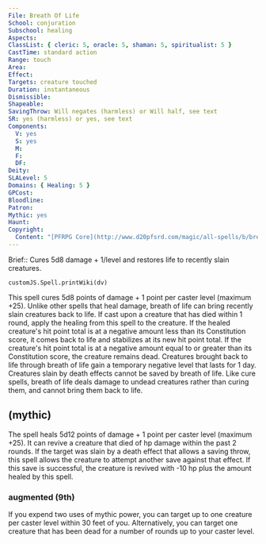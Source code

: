 ```yaml
---
File: Breath Of Life
School: conjuration
Subschool: healing
Aspects: 
ClassList: { cleric: 5, oracle: 5, shaman: 5, spiritualist: 5 }
CastTime: standard action
Range: touch
Area: 
Effect: 
Targets: creature touched
Duration: instantaneous
Dismissible: 
Shapeable: 
SavingThrow: Will negates (harmless) or Will half, see text
SR: yes (harmless) or yes, see text
Components:
  V: yes
  S: yes
  M: 
  F: 
  DF: 
Deity: 
SLALevel: 5
Domains: { Healing: 5 }
GPCost: 
Bloodline: 
Patron: 
Mythic: yes
Haunt: 
Copyright:
  Content: "[PFRPG Core](http://www.d20pfsrd.com/magic/all-spells/b/breath-of-life)"
---
```

Brief:: Cures 5d8 damage + 1/level and restores life to recently slain creatures.

```dataviewjs
customJS.Spell.printWiki(dv)
```

This spell cures 5d8 points of damage + 1 point per caster level (maximum +25).  Unlike other spells that heal damage, breath of life can bring recently slain creatures back to life. If cast upon a creature that has died within 1 round, apply the healing from this spell to the creature. If the healed creature's hit point total is at a negative amount less than its Constitution score, it comes back to life and stabilizes at its new hit point total. If the creature's hit point total is at a negative amount equal to or greater than its Constitution score, the creature remains dead. Creatures brought back to life through breath of life gain a temporary negative level that lasts for 1 day.  Creatures slain by death effects cannot be saved by breath of life.  Like cure spells, breath of life deals damage to undead creatures rather than curing them, and cannot bring them back to life.


## (mythic)

The spell heals 5d12 points of damage + 1 point per caster level (maximum +25). It can revive a creature that died of hp damage within the past 2 rounds. If the target was slain by a death effect that allows a saving throw, this spell allows the creature to attempt another save against that effect. If this save is successful, the creature is revived with -10 hp plus the amount healed by this spell.


### augmented (9th)

If you expend two uses of mythic power, you can target up to one creature per caster level within 30 feet of you. Alternatively, you can target one creature that has been dead for a number of rounds up to your caster level.
